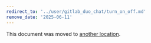 ```yaml
---
redirect_to: '../user/gitlab_duo_chat/turn_on_off.md'
remove_date: '2025-06-11'
---
```


<!-- markdownlint-disable -->

This document was moved to [another location](gitlab_duo_chat/turn_on_off.md).

<!-- This redirect file can be deleted after <2025-06-11>. -->
<!-- Redirects that point to other docs in the same project expire in three months. -->
<!-- Redirects that point to docs in a different project or site (for example, link is not relative and starts with `https:`) expire in one year. -->
<!-- Before deletion, see: https://docs.gitlab.com/ee/development/documentation/redirects.html -->
